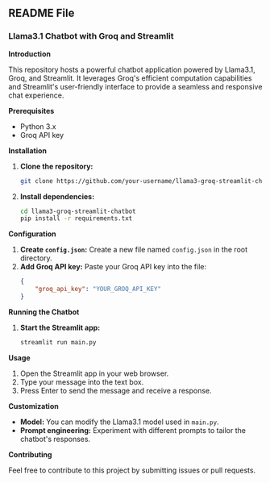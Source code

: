 ## **README File**

### **Llama3.1 Chatbot with Groq and Streamlit**

**Introduction**

This repository hosts a powerful chatbot application powered by Llama3.1, Groq, and Streamlit. It leverages Groq's efficient computation capabilities and Streamlit's user-friendly interface to provide a seamless and responsive chat experience.

**Prerequisites**

* Python 3.x
* Groq API key

**Installation**

1. **Clone the repository:**
   ```bash
   git clone https://github.com/your-username/llama3-groq-streamlit-chatbot.git
   ```

2. **Install dependencies:**
   ```bash
   cd llama3-groq-streamlit-chatbot
   pip install -r requirements.txt
   ```

**Configuration**

1. **Create `config.json`:** Create a new file named `config.json` in the root directory.
2. **Add Groq API key:** Paste your Groq API key into the file:
   ```json
   {
       "groq_api_key": "YOUR_GROQ_API_KEY"
   }
   ```

**Running the Chatbot**

1. **Start the Streamlit app:**
   ```bash
   streamlit run main.py
   ```

**Usage**

1. Open the Streamlit app in your web browser.
2. Type your message into the text box.
3. Press Enter to send the message and receive a response.

**Customization**

* **Model:** You can modify the Llama3.1 model used in `main.py`.
* **Prompt engineering:** Experiment with different prompts to tailor the chatbot's responses.

**Contributing**

Feel free to contribute to this project by submitting issues or pull requests.

